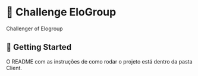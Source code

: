 # 💪 Challenge EloGroup

Challenger of Elogroup


 ## 🏁 Getting Started


 O README com as instruções de como rodar o projeto está dentro da pasta Client.